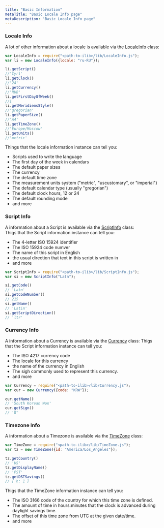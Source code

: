 ```yaml
---
title: "Basic Information"
metaTitle: "Basic Locale Info page"
metaDescription: "Basic Locale Info page"
---
```


### Locale Info
A lot of other information about a locale is available via the [LocaleInfo](https://ilib-js.github.io/iLib/docs/api/jsdoc/symbols/LocaleInfo.html) class:

```javascript
var LocaleInfo = require("<path-to-ilib>/lib/LocaleInfo.js");
var li = new LocaleInfo({locale: "ru-RU"});

li.getScript()
//'Cyrl'
li.getClock()
//'24'
li.getCurrency()
//'RUB'
li.getFirstDayOfWeek()
//1
li.getMeridiemsStyle()
//'gregorian'
li.getPaperSize()
//'A4'
li.getTimeZone()
//'Europe/Moscow'
li.getUnits()
//'metric'

```
Things that the locale information instance can tell you:

* Scripts used to write the language
* The first day of the week in calendars
* The default paper sizes
* The currency
* The default time zone
* The measurement units system ("metric", "uscustomary", or "imperial")
* The default calendar type (usually "gregorian")
* The default clock hours, 12 or 24
* The default rounding mode
* and more

### Script Info
A information about a Script is available via the [ScriptInfo](https://ilib-js.github.io/iLib/docs/api/jsdoc/symbols/ScriptInfo.html) class:  
Thigs that the Script information instance can tell you:  
* The 4-letter ISO 15924 identifier 
* The ISO 15924 code numver
* The name of this script in English
* the usual direction that text in this script is written in
* and more

```javascript
var ScriptInfo = require("<path-to-ilib>/lib/ScriptInfo.js");
var si = new ScriptInfo("Latn");

si.getCode()
// 'Latn'
si.getCodeNumber()
// 215
si.getName()
// 'Latin'
si.getScriptDirection()
// 'ltr'
```
### Currency Info
A information about a Currency is available via the [Currency](https://ilib-js.github.io/iLib/docs/api/jsdoc/symbols/Currency.html) class: 
Thigs that the Script information instance can tell you:  
* The ISO 4217 currency code
* The locale for this currency
* the name of the currency in English
* The sigh commonly used to represent this currency.
* and more

```javascript
var Currency = require("<path-to-ilib>/lib/Currency.js");
var cur = new Currency({code: "KRW"});

cur.getName()
// 'South Korean Won'
cur.getSign()
// '₩'
```

### Timezone Info
A information about a Timezone is available via the [TimeZone](https://ilib-js.github.io/iLib/docs/api/jsdoc/symbols/TimeZone.html) class: 

```javascript
var TimeZone = require("<path-to-ilib>/lib/TimeZone.js");
var tz = new TimeZone({id: "America/Los_Angeles"});

tz.getCountry()
// 'US'
tz.getDisplayName()
// 'PST'
tz.getDSTSavings()
// { h: 1 }
```
Thigs that the TimeZone information instance can tell you:  
* The ISO 3166 code of the country for which this time zone is defined.
* The amount of time in hours:minutes that the clock is advanced during daylight savings time.
* The offset of this time zone from UTC at the given date/time.
* and more